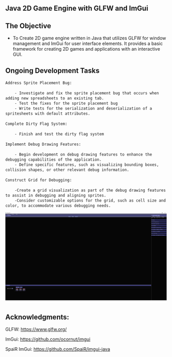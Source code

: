 ## Java 2D Game Engine with GLFW and ImGui

## The Objective

- To Create 2D game engine written in Java that utilizes GLFW for window management and ImGui for user interface elements. It provides a basic framework for creating 2D games and applications with an interactive GUI.

## Ongoing Development Tasks

    Address Sprite Placement Bug:

        - Investigate and fix the sprite placement bug that occurs when adding new spreadsheets to an existing tab.
        - Test the fixes for the sprite placement bug
        - Write tests for the serialization and deserialization of a spritesheets with default attributes.

    Complete Dirty Flag System:

        - Finish and test the dirty flag system

    Implement Debug Drawing Features:

        - Begin development on debug drawing features to enhance the debugging capabilities of the application.
        - Define specific features, such as visualizing bounding boxes, collision shapes, or other relevant debug information.

    Construct Grid for Debugging:

        -Create a grid visualization as part of the debug drawing features to assist in debugging and aligning sprites.
        -Consider customizable options for the grid, such as cell size and color, to accommodate various debugging needs.

![Local Image](showcase.png)
## Acknowledgments:

GLFW: https://www.glfw.org/

ImGui: https://github.com/ocornut/imgui

SpaiR ImGui: https://github.com/SpaiR/imgui-java

